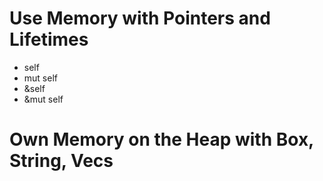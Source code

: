 # Use Memory with Pointers and Lifetimes

- self
- mut self
- &self
- &mut self

# Own Memory on the Heap with Box, String, Vecs
